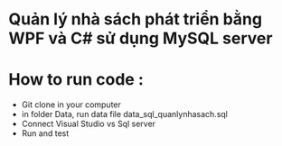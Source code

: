 # Quản lý nhà sách phát triển bằng WPF và C# sử dụng MySQL server 
# How to run code : 
  -  Git clone in your computer
  -  in folder Data, run data file data_sql_quanlynhasach.sql
  -  Connect Visual Studio vs Sql server
  -  Run and test
